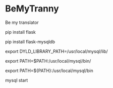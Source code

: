 # BeMyTranny
Be my translator




pip install flask

pip install flask-mysqldb


export DYLD_LIBRARY_PATH=/usr/local/mysql/lib/


export PATH=$PATH:/usr/local/mysql/bin/


export PATH=${PATH}:/usr/local/mysql/bin

mysql start
